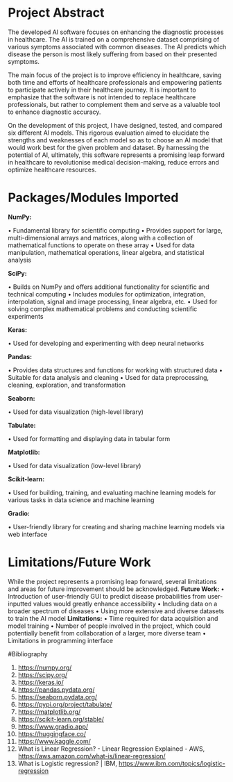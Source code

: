 # Project Abstract
The developed AI software focuses on enhancing the diagnostic processes in healthcare. The AI is trained on a comprehensive dataset comprising of various symptoms associated with common diseases. The AI predicts which disease the person is most likely suffering from based on their presented symptoms. 

The main focus of the project is to improve efficiency in healthcare, saving both time and efforts of healthcare professionals and empowering patients to participate actively in their healthcare journey. It is important to emphasize that the software is not intended to replace healthcare professionals, but rather to complement them and serve as a valuable tool to enhance diagnostic accuracy.

On the development of this project, I have designed, tested, and compared six different AI models. This rigorous evaluation aimed to elucidate the strengths and weaknesses of each model so as to choose an AI model that would work best for the given problem and dataset. By harnessing the potential of AI, ultimately, this software represents a promising leap forward in healthcare to revolutionise medical decision-making, reduce errors and optimize healthcare resources.

# Packages/Modules Imported
**NumPy:**

• Fundamental library for scientific computing
• Provides support for large, multi-dimensional arrays and matrices, along with a collection of mathematical functions to operate on these array
• Used for data manipulation, mathematical operations, linear algebra, and statistical analysis

**SciPy:**

• Builds on NumPy and offers additional functionality for scientific and technical computing
• Includes modules for optimization, integration, interpolation, signal and image processing, linear algebra, etc.
• Used for solving complex mathematical problems and conducting scientific experiments

**Keras:**

• Used for developing and experimenting with deep neural networks

**Pandas:**

• Provides data structures and functions for working with structured data
• Suitable for data analysis and cleaning
• Used for data preprocessing, cleaning, exploration, and transformation

**Seaborn:**

• Used for data visualization (high-level library)

**Tabulate:**

• Used for formatting and displaying data in tabular form

**Matplotlib:**

• Used for data visualization (low-level library)

**Scikit-learn:**

• Used for building, training, and evaluating machine learning models for various tasks in data science and machine learning

**Gradio:**

• User-friendly library for creating and sharing machine learning models via web interface

# Limitations/Future Work
While the project represents a promising leap forward, several limitations and areas for future improvement should be acknowledged.
**Future Work:**
• Introduction of user-friendly GUI to predict disease probabilities from user-inputted values would greatly enhance accessibility
• Including data on a broader spectrum of diseases
• Using more extensive and diverse datasets to train the AI model
**Limitations:**
• Time required for data acquisition and model training
• Number of people involved in the project, which could potentially benefit from collaboration of a larger, more diverse team
• Limitations in programming interface

#Bibliography
1. https://numpy.org/
2. https://scipy.org/
3. https://keras.io/
4. https://pandas.pydata.org/
5. https://seaborn.pydata.org/
6. https://pypi.org/project/tabulate/
7. https://matplotlib.org/
8. https://scikit-learn.org/stable/
9. https://www.gradio.app/
10. https://huggingface.co/
11. https://www.kaggle.com/
12. What is Linear Regression? - Linear Regression Explained - AWS, https://aws.amazon.com/what-is/linear-regression/
13. What is Logistic regression? | IBM, https://www.ibm.com/topics/logistic-regression
